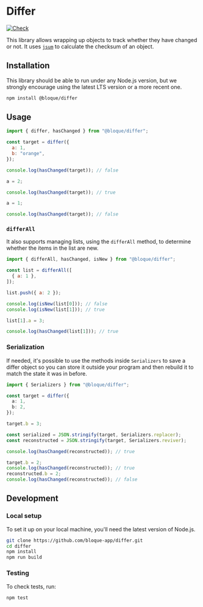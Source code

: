 # Differ

[![Check](https://github.com/bloque-app/differ/actions/workflows/check.yml/badge.svg)](https://github.com/bloque-app/differ/actions/workflows/check.yml)

This library allows wrapping up objects to track whether they have changed or
not. It uses [`jsum`](github.com/fraunhoferfokus/JSum) to calculate the checksum
of an object.

## Installation

This library should be able to run under any Node.js version, but we strongly
encourage using the latest LTS version or a more recent one.

```sh
npm install @bloque/differ
```

## Usage

```js
import { differ, hasChanged } from "@bloque/differ";

const target = differ({
  a: 1,
  b: "orange",
});

console.log(hasChanged(target)); // false

a = 2;

console.log(hasChanged(target)); // true

a = 1;

console.log(hasChanged(target)); // false
```

### `differAll`

It also supports managing lists, using the `differAll` method, to determine
whether the items in the list are new.

```js
import { differAll, hasChanged, isNew } from "@bloque/differ";

const list = differAll([
  { a: 1 },
]);

list.push({ a: 2 });

console.log(isNew(list[0])); // false
console.log(isNew(list[1])); // true

list[1].a = 3;

console.log(hasChanged(list[1])); // true
```

### Serialization

If needed, it's possible to use the methods inside `Serializers` to save a
differ object so you can store it outside your program and then rebuild it to
match the state it was in before.

```ts
import { Serializers } from "@bloque/differ";

const target = differ({
  a: 1,
  b: 2,
});

target.b = 3;

const serialized = JSON.stringify(target, Serializers.replacer);
const reconstructed = JSON.stringify(target, Serializers.reviver);

console.log(hasChanged(reconstructed)); // true

target.b = 2;
console.log(hasChanged(reconstructed)); // true
reconstructed.b = 2;
console.log(hasChanged(reconstructed)); // false
```

## Development

### Local setup

To set it up on your local machine, you'll need the latest version of Node.js.

```sh
git clone https://github.com/bloque-app/differ.git
cd differ
npm install
npm run build
```

### Testing

To check tests, run:

```sh
npm test
```
